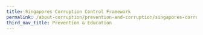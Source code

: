 ```yaml
---
title: Singapores Corruption Control Framework
permalink: /about-corruption/prevention-and-corruption/singapores-corruption-control-framework/
third_nav_title: Prevention & Education
---
```

